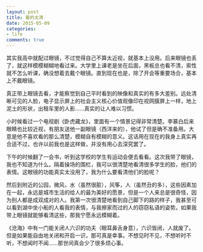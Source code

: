 ```yaml
---
layout: post
title: 看的太清
date: 2015-05-09
categories:
- life
comments: true
---
```

其实我高中就配过眼镜，不过觉得自己不算太近视，就基本上没用。后来眼镜也丢了，就这样模模糊糊地看过来。大学里上课老是坐在后面，黑板总也看不清，索性就不怎么听课，确没想着去戴个眼镜。直到现在也是，除了开会等重要场合，基本上不戴眼镜。

真正带上眼镜去看，才能察觉到自己平时看到的映像和真实的有多大差别。远处清晰可见的人脸，电子显示屏上的社会主义核心价值观像印在视网膜屏上一样，地上泥土的形状，出租车里的人影……真实的让人难以习惯。
<!--more-->

小时候看过一个电视剧《卧虎藏龙》，里面有一个情景记得非常清楚。李慕白后来眼睛也比较近视，有朋友送他一副眼镜（西洋来的），他试了但是确不准备用。大意是他不喜欢看的那么清楚，模糊自有模糊的意义。这话用在现在的我身上真实再合适不过，也许以前我也是这样做，并没有用心去深究罢了。

下午的时候翻了一会书，听到这学校的学生有运动会便去看看。这次我带了眼镜，我也不知道为什么。隔着操场的围栏，我可以很清楚地看清很多学生的脸，他们的表情。这眼镜的功能真实太没用了，我为什么要看清他们的脸呢？

然后到附近的公园，微风，水（虽然很脏），风筝，人（虽然丑的多），这些因素加在一起，永远是城市生活的给人的最为美好的愿景，但是一个人来总是很奇怪，因为别人都是成双成对的人。我第一次很清楚地看到自己脚下的路的样子，我甚至可以看到湖中坐小船的人看我的表情，与我擦家而过的人的窃窃私语的姿势。如果我带上眼镜就能够看清这些，那我宁愿永远模糊着。

《沧海》中有一门能关闭人六识的功夫（眼耳鼻舌身意），六识皆闭，人就废了。但是如果能自由地关闭和开启一识，那可真是幸事。不想见时不见，不想听时不听，不想闻时不闻……那世间真会少了很多烦心事。
